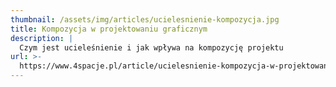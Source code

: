 ```yaml
---
thumbnail: /assets/img/articles/ucielesnienie-kompozycja.jpg
title: Kompozycja w projektowaniu graficznym
description: |
  Czym jest ucieleśnienie i jak wpływa na kompozycję projektu
url: >-
  https://www.4spacje.pl/article/ucielesnienie-kompozycja-w-projektowaniu-graficznym
---
```


